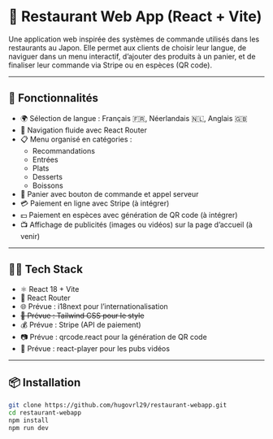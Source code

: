 # 🍱 Restaurant Web App (React + Vite)

Une application web inspirée des systèmes de commande utilisés dans les restaurants au Japon. Elle permet aux clients de choisir leur langue, de naviguer dans un menu interactif, d’ajouter des produits à un panier, et de finaliser leur commande via Stripe ou en espèces (QR code).

---

## 🚀 Fonctionnalités

- 🌍 Sélection de langue : Français 🇫🇷, Néerlandais 🇳🇱, Anglais 🇬🇧
- 🧭 Navigation fluide avec React Router
- 📋 Menu organisé en catégories :
  - Recommandations
  - Entrées
  - Plats
  - Desserts
  - Boissons
- 🛒 Panier avec bouton de commande et appel serveur
- 💳 Paiement en ligne avec Stripe (à intégrer)
- 💵 Paiement en espèces avec génération de QR code (à intégrer)
- 📺 Affichage de publicités (images ou vidéos) sur la page d’accueil (à venir)

---

## 🧑‍💻 Tech Stack

- ⚛️ React 18 + Vite
- 🧭 React Router
- 🌐 Prévue : i18next pour l’internationalisation
- ~~💨 Prévue : Tailwind CSS pour le style~~
- 💰 Prévue : Stripe (API de paiement)
- 📷 Prévue : qrcode.react pour la génération de QR code
- 🎥 Prévue : react-player pour les pubs vidéos

---

## 📦 Installation

```bash
git clone https://github.com/hugovrl29/restaurant-webapp.git
cd restaurant-webapp
npm install
npm run dev

